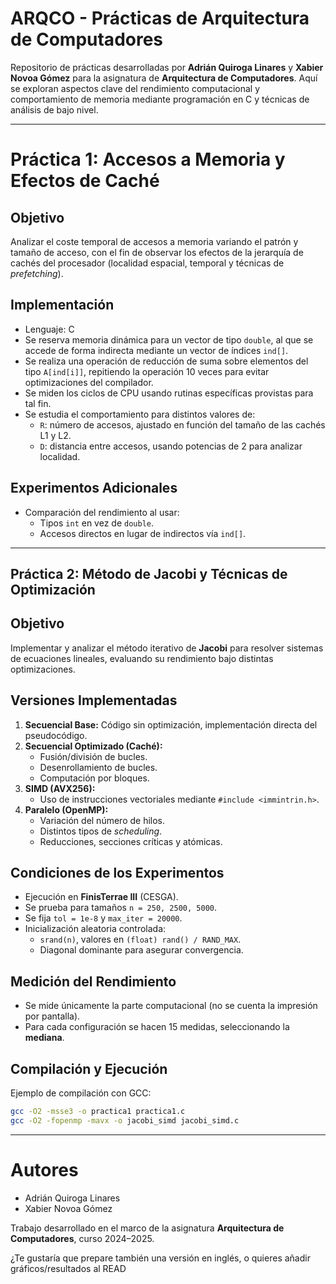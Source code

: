 # ARQCO - Prácticas de Arquitectura de Computadores

Repositorio de prácticas desarrolladas por **Adrián Quiroga Linares** y **Xabier Novoa Gómez** para la asignatura de **Arquitectura de Computadores**. Aquí se exploran aspectos clave del rendimiento computacional y comportamiento de memoria mediante programación en C y técnicas de análisis de bajo nivel.

---

# Práctica 1: Accesos a Memoria y Efectos de Caché

## Objetivo
Analizar el coste temporal de accesos a memoria variando el patrón y tamaño de acceso, con el fin de observar los efectos de la jerarquía de cachés del procesador (localidad espacial, temporal y técnicas de *prefetching*).

## Implementación
- Lenguaje: C
- Se reserva memoria dinámica para un vector de tipo `double`, al que se accede de forma indirecta mediante un vector de índices `ind[]`.
- Se realiza una operación de reducción de suma sobre elementos del tipo `A[ind[i]]`, repitiendo la operación 10 veces para evitar optimizaciones del compilador.
- Se miden los ciclos de CPU usando rutinas específicas provistas para tal fin.
- Se estudia el comportamiento para distintos valores de:
  - `R`: número de accesos, ajustado en función del tamaño de las cachés L1 y L2.
  - `D`: distancia entre accesos, usando potencias de 2 para analizar localidad.

## Experimentos Adicionales
- Comparación del rendimiento al usar:
  - Tipos `int` en vez de `double`.
  - Accesos directos en lugar de indirectos vía `ind[]`.

---

## Práctica 2: Método de Jacobi y Técnicas de Optimización

## Objetivo
Implementar y analizar el método iterativo de **Jacobi** para resolver sistemas de ecuaciones lineales, evaluando su rendimiento bajo distintas optimizaciones.

## Versiones Implementadas
1. **Secuencial Base:** Código sin optimización, implementación directa del pseudocódigo.
2. **Secuencial Optimizado (Caché):**
   - Fusión/división de bucles.
   - Desenrollamiento de bucles.
   - Computación por bloques.
3. **SIMD (AVX256):**
   - Uso de instrucciones vectoriales mediante `#include <immintrin.h>`.
4. **Paralelo (OpenMP):**
   - Variación del número de hilos.
   - Distintos tipos de *scheduling*.
   - Reducciones, secciones críticas y atómicas.

##  Condiciones de los Experimentos
- Ejecución en **FinisTerrae III** (CESGA).
- Se prueba para tamaños `n = 250, 2500, 5000`.
- Se fija `tol = 1e-8` y `max_iter = 20000`.
- Inicialización aleatoria controlada:
  - `srand(n)`, valores en `(float) rand() / RAND_MAX`.
  - Diagonal dominante para asegurar convergencia.

## Medición del Rendimiento
- Se mide únicamente la parte computacional (no se cuenta la impresión por pantalla).
- Para cada configuración se hacen 15 medidas, seleccionando la **mediana**.


## Compilación y Ejecución

Ejemplo de compilación con GCC:
```bash
gcc -O2 -msse3 -o practica1 practica1.c
gcc -O2 -fopenmp -mavx -o jacobi_simd jacobi_simd.c
```


---
# Autores

- Adrián Quiroga Linares  
- Xabier Novoa Gómez

Trabajo desarrollado en el marco de la asignatura **Arquitectura de Computadores**, curso 2024–2025.


¿Te gustaría que prepare también una versión en inglés, o quieres añadir gráficos/resultados al READ
